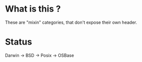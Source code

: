 # What is this ?

These are "mixin" categories, that don't expose their own header.

# Status

Darwin -> BSD -> Posix -> OSBase
